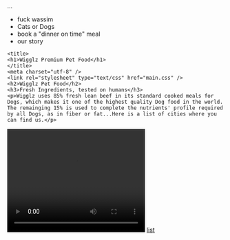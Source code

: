  <body>
  <div class="container">
    ...
  <head> 
    <ul>
      <li>fuck wassim</li>
      <li>Cats or Dogs</li>
      <li/>book a "dinner on time" meal</li>
      <li>our story</li>
      </ul>
    
    <title>
    <h1>Wigglz Premium Pet Food</h1>
    </title>
    <meta charset="utf-8" />
    <link rel="stylesheet" type="text/css" href="main.css" />
    <h2>Wigglz Pet Food</h2>
    <h3>Fresh Ingredients, tested on humans</h3>
    <p>Wigglz uses 85% fresh lean beef in its standard cooked meals for Dogs, which makes it one of the highest quality Dog food in the world. The remainging 15% is used to complete the nutrients' profile required by all Dogs, as in fiber or fat...Here is a list of cities where you can find us.</p> 
<video width="320" height="240" controls><source src="https://content.codecademy.com/projects/make-a-website/lesson-1/ollie.mp4" type="video/mp4"></video>
    <a href="cities.html">list</a>
  </head>